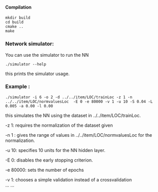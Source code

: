 
#### Compilation
	
	mkdir build
	cd build
	cmake ..
	make

### Network simulator:
	
You can use the simulator to run the NN
	
	./simulator --help

this prints the simulator usage. 


### Example :

	./simulator -i 6 -o 2 -d ../../item/LOC/trainLoc -z 1 -n ../../item/LOC/normvaluesLoc  -E 0 -e 80000 -v 1 -u 10 -S 0.04 -L 0.005 -a 0.00 -l 0.00
	

this simulates the NN using the dataset in ../../item/LOC/trainLoc. <br/>

-z 1: requires the normalization of the dataset given <br/>

-n 1 : gives the range of values in ../../item/LOC/normvaluesLoc for the normalization. <br/>

-u 10: specifies 10 units for the NN hidden layer. <br/>

-E 0: disables the early stopping criterion. <br/>

-e 80000: sets the number of epochs <br/>

-v 1: chooses a simple validation instead of a crossvalidation <br/>
...
...



